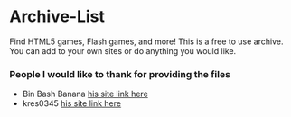 # Archive-List
Find HTML5 games, Flash games, and more! 
This is a free to use archive. You can add to your own sites or do anything you would like. 

### People I would like to thank for providing the files
- Bin Bash Banana [his site link here](https://github.com/BinBashBanana)
- kres0345 [his site link here](https://github.com/kres0345)
